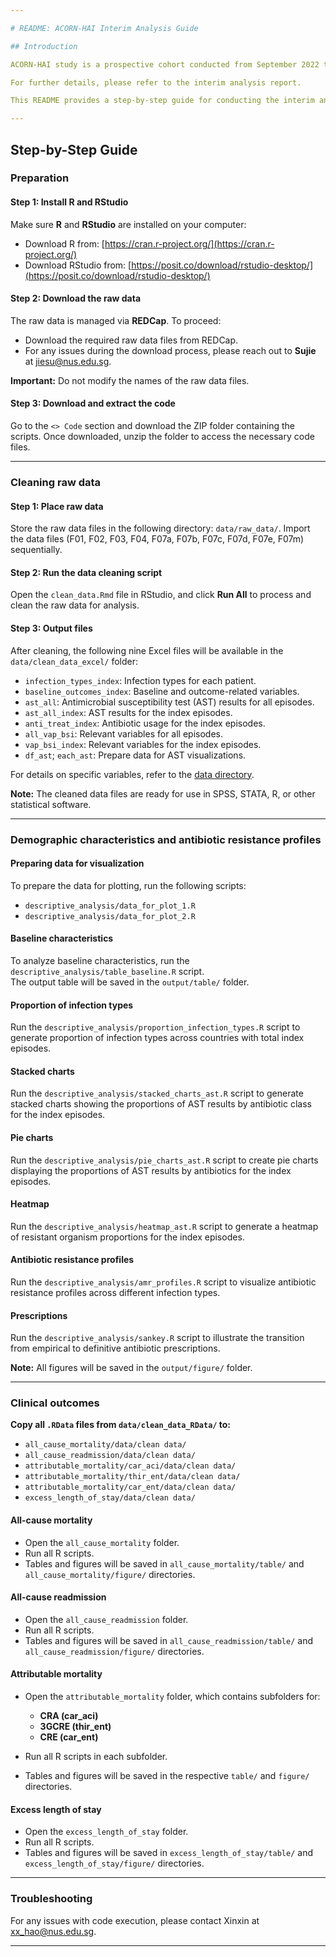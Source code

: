 ```yaml
---

# README: ACORN-HAI Interim Analysis Guide

## Introduction

ACORN-HAI study is a prospective cohort conducted from September 2022 to December 2024, with data for the interim analysis updated until April 26, 2024. The study aims to create a large-scale, multi-center, patient-centered surveillance network focused on antimicrobial resistance in severe healthcare-associated infections. It also lays the groundwork for future interventional clinical trials targeting multidrug-resistant infections by building microbiology laboratory capacity and developing robust data collection and sharing platforms.

For further details, please refer to the interim analysis report.

This README provides a step-by-step guide for conducting the interim analysis of the ACORN-HAI cohort using R. It covers key aspects such as baseline characteristics, antibiotic resistance, clinical outcomes, and antibiotic prescriptions, particularly highlighting **Carbapenem-resistant *Acinetobacter* (CRA)**, **Third-generation cephalosporin-resistant *Enterobacterales* (3GCRE)**, and **Carbapenem-resistant *Enterobacterales* (CRE)**. Throughout the guide, you will find explanations, code examples, and the implications of each component.

---
```


## Step-by-Step Guide

### Preparation

#### Step 1: Install R and RStudio
Make sure **R** and **RStudio** are installed on your computer:

- Download R from: [https://cran.r-project.org/](https://cran.r-project.org/)
- Download RStudio from: [https://posit.co/download/rstudio-desktop/](https://posit.co/download/rstudio-desktop/)

#### Step 2: Download the raw data
The raw data is managed via **REDCap**. To proceed:

- Download the required raw data files from REDCap.
- For any issues during the download process, please reach out to **Sujie** at jiesu@nus.edu.sg.

**Important:** Do not modify the names of the raw data files.

#### Step 3: Download and extract the code
Go to the `<> Code` section and download the ZIP folder containing the scripts. Once downloaded, unzip the folder to access the necessary code files.

---

### Cleaning raw data

#### Step 1: Place raw data
Store the raw data files in the following directory: `data/raw_data/`. Import the data files (F01, F02, F03, F04, F07a, F07b, F07c, F07d, F07e, F07m) sequentially.

#### Step 2: Run the data cleaning script
Open the `clean_data.Rmd` file in RStudio, and click **Run All** to process and clean the raw data for analysis.

#### Step 3: Output files
After cleaning, the following nine Excel files will be available in the `data/clean_data_excel/` folder:

- `infection_types_index`: Infection types for each patient.
- `baseline_outcomes_index`: Baseline and outcome-related variables.
- `ast_all`: Antimicrobial susceptibility test (AST) results for all episodes.
- `ast_all_index`: AST results for the index episodes.
- `anti_treat_index`: Antibiotic usage for the index episodes.
- `all_vap_bsi`: Relevant variables for all episodes.
- `vap_bsi_index`: Relevant variables for the index episodes.
- `df_ast`; `each_ast`: Prepare data for AST visualizations.

For details on specific variables, refer to the [data directory](https://docs.google.com/spreadsheets/d/1qLqACtCwm7IUfF0Fh_TJnrfE94kV-5Dq_Cn5IjIzS9c/edit?gid=766714505#gid=766714505).

**Note:** The cleaned data files are ready for use in SPSS, STATA, R, or other statistical software.

---

### Demographic characteristics and antibiotic resistance profiles

#### Preparing data for visualization
To prepare the data for plotting, run the following scripts:
- `descriptive_analysis/data_for_plot_1.R`
- `descriptive_analysis/data_for_plot_2.R`

#### Baseline characteristics 
To analyze baseline characteristics, run the `descriptive_analysis/table_baseline.R` script.  
The output table will be saved in the `output/table/` folder.

#### Proportion of infection types
Run the `descriptive_analysis/proportion_infection_types.R` script to generate proportion of infection types across countries with total index episodes.

#### Stacked charts
Run the `descriptive_analysis/stacked_charts_ast.R` script to generate stacked charts showing the proportions of  AST results by antibiotic class for the index episodes.

#### Pie charts 
Run the `descriptive_analysis/pie_charts_ast.R` script to create pie charts displaying the proportions of AST results by antibiotics for the index episodes.

#### Heatmap
Run the `descriptive_analysis/heatmap_ast.R` script to generate a heatmap of resistant organism proportions for the index episodes.

#### Antibiotic resistance profiles
Run the `descriptive_analysis/amr_profiles.R` script to visualize antibiotic resistance profiles across different infection types.

#### Prescriptions 
Run the `descriptive_analysis/sankey.R` script to illustrate the transition from empirical to definitive antibiotic prescriptions.

**Note:** All figures will be saved in the `output/figure/` folder.

---

### Clinical outcomes

**Copy all `.RData` files from `data/clean_data_RData/` to:**

- `all_cause_mortality/data/clean data/`
- `all_cause_readmission/data/clean data/`
- `attributable_mortality/car_aci/data/clean data/`
- `attributable_mortality/thir_ent/data/clean data/`
- `attributable_mortality/car_ent/data/clean data/`
- `excess_length_of_stay/data/clean data/`

#### All-cause mortality
- Open the `all_cause_mortality` folder.
- Run all R scripts.
- Tables and figures will be saved in `all_cause_mortality/table/` and `all_cause_mortality/figure/` directories.

#### All-cause readmission
- Open the `all_cause_readmission` folder.
- Run all R scripts.
- Tables and figures will be saved in `all_cause_readmission/table/` and `all_cause_readmission/figure/` directories.

#### Attributable mortality
- Open the `attributable_mortality` folder, which contains subfolders for:
  - **CRA (car_aci)**
  - **3GCRE (thir_ent)**
  - **CRE (car_ent)**

- Run all R scripts in each subfolder.
- Tables and figures will be saved in the respective `table/` and `figure/` directories.

#### Excess length of stay
- Open the `excess_length_of_stay` folder.
- Run all R scripts.
- Tables and figures will be saved in `excess_length_of_stay/table/` and `excess_length_of_stay/figure/` directories.

---

### Troubleshooting
For any issues with code execution, please contact Xinxin at xx_hao@nus.edu.sg.

--- 
